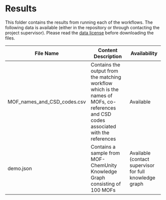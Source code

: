 # Results

This folder contains the results from running each of the workflows. The following data is available (either in the repository or through contacting the project supervisor). Please read the [data license](https://github.com/AI4ChemS/MOF_ChemUnity/tree/main/LICENSE_DATA) before downloading the files.

| File Name | Content Description | Availability |
| --- | --- | --- |
| MOF_names_and_CSD_codes.csv | Contains the output from the matching workflow which is the names of MOFs, co-references and CSD codes associated with the references | Available |
| demo.json | Contains a sample from MOF-ChemUnity Knowledge Graph consisting of 100 MOFs | Available (contact supervisor for full knowledge graph|
